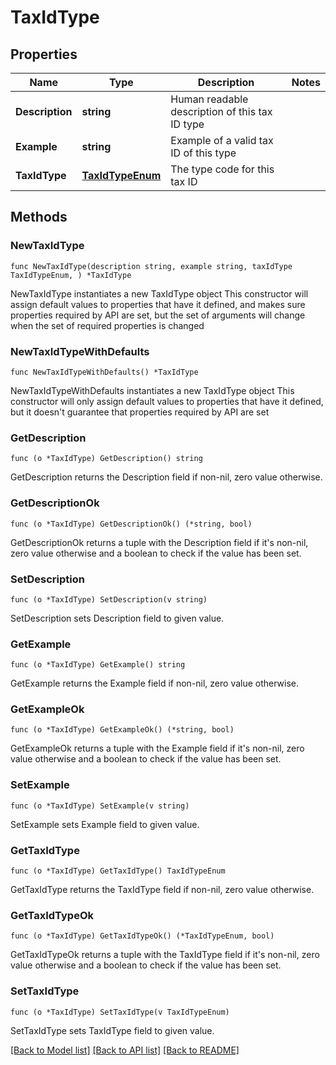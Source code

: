 # TaxIdType

## Properties

Name | Type | Description | Notes
------------ | ------------- | ------------- | -------------
**Description** | **string** | Human readable description of this tax ID type | 
**Example** | **string** | Example of a valid tax ID of this type | 
**TaxIdType** | [**TaxIdTypeEnum**](TaxIdTypeEnum.md) | The type code for this tax ID | 

## Methods

### NewTaxIdType

`func NewTaxIdType(description string, example string, taxIdType TaxIdTypeEnum, ) *TaxIdType`

NewTaxIdType instantiates a new TaxIdType object
This constructor will assign default values to properties that have it defined,
and makes sure properties required by API are set, but the set of arguments
will change when the set of required properties is changed

### NewTaxIdTypeWithDefaults

`func NewTaxIdTypeWithDefaults() *TaxIdType`

NewTaxIdTypeWithDefaults instantiates a new TaxIdType object
This constructor will only assign default values to properties that have it defined,
but it doesn't guarantee that properties required by API are set

### GetDescription

`func (o *TaxIdType) GetDescription() string`

GetDescription returns the Description field if non-nil, zero value otherwise.

### GetDescriptionOk

`func (o *TaxIdType) GetDescriptionOk() (*string, bool)`

GetDescriptionOk returns a tuple with the Description field if it's non-nil, zero value otherwise
and a boolean to check if the value has been set.

### SetDescription

`func (o *TaxIdType) SetDescription(v string)`

SetDescription sets Description field to given value.


### GetExample

`func (o *TaxIdType) GetExample() string`

GetExample returns the Example field if non-nil, zero value otherwise.

### GetExampleOk

`func (o *TaxIdType) GetExampleOk() (*string, bool)`

GetExampleOk returns a tuple with the Example field if it's non-nil, zero value otherwise
and a boolean to check if the value has been set.

### SetExample

`func (o *TaxIdType) SetExample(v string)`

SetExample sets Example field to given value.


### GetTaxIdType

`func (o *TaxIdType) GetTaxIdType() TaxIdTypeEnum`

GetTaxIdType returns the TaxIdType field if non-nil, zero value otherwise.

### GetTaxIdTypeOk

`func (o *TaxIdType) GetTaxIdTypeOk() (*TaxIdTypeEnum, bool)`

GetTaxIdTypeOk returns a tuple with the TaxIdType field if it's non-nil, zero value otherwise
and a boolean to check if the value has been set.

### SetTaxIdType

`func (o *TaxIdType) SetTaxIdType(v TaxIdTypeEnum)`

SetTaxIdType sets TaxIdType field to given value.



[[Back to Model list]](../README.md#documentation-for-models) [[Back to API list]](../README.md#documentation-for-api-endpoints) [[Back to README]](../README.md)


